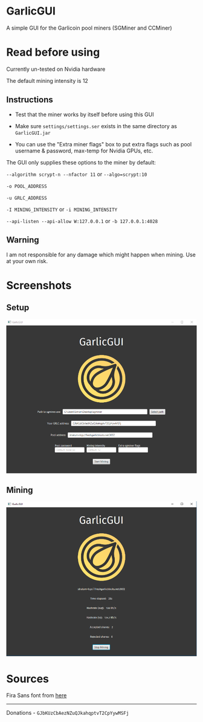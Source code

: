 # GarlicGUI

A simple GUI for the Garlicoin pool miners (SGMiner and CCMiner)

# Read before using

Currently un-tested on Nvidia hardware

The default mining intensity is 12

## Instructions

 - Test that the miner works by itself before using this GUI

 - Make sure `settings/settings.ser` exists in the same directory as `GarlicGUI.jar`

 - You can use the "Extra miner flags" box to put extra flags such as pool username & password, max-temp for Nvidia GPUs, etc.

The GUI only supplies these options to the miner by default:

`--algorithm scrypt-n --nfactor 11` or `--algo=scrypt:10`

`-o POOL_ADDRESS`

`-u GRLC_ADDRESS`

`-I MINING_INTENSITY` or `-i MINING_INTENSITY`

`--api-listen --api-allow W:127.0.0.1` or `-b 127.0.0.1:4028`

## Warning

I am not responsible for any damage which might happen when mining. Use at your own risk.

# Screenshots

## Setup

![screenshot](screenshot.png)

## Mining

![screenshot2](screenshot2.png)

# Sources

Fira Sans font from [here](https://www.fontsquirrel.com/fonts/fira-sans)

---

Donations - `GJbKUzCbAezNZuQJkahqptvT2CpYywMSFj`

